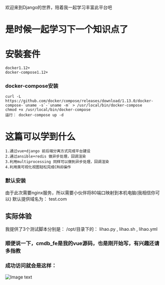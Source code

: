 
  欢迎来到Django的世界，陪着我一起学习丰富此平台吧


# 是时候一起学习下一个知识点了

# 安裝套件
	docker1.12+
	docker-compose1.12+

### docker-compose安装
	curl -L https://github.com/docker/compose/releases/download/1.13.0/docker-compose-`uname -s`-`uname -m` > /usr/local/bin/docker-compose
	chmod +x /usr/local/bin/docker-compose
	运行： docker-compose up -d


# 这篇可以学到什么

	1.通过vue+django 前后端分离方式完成平台建设
	2.通过ansible+redis 做异步处理，回调渲染
	3.利用multiprocessing 同样可以做到异步处理，回调渲染
	4.利用类可视化视图轻松完成CRUD操作

### 默认安装
由于此次需要nginx服务，所以需要小伙伴将80端口映射到本机电脑(我相信你可以)
默认提供域名为： test.com

## 实际体验
我提供了3个测试脚本分别是：
/opt/目录下的： lihao.py , lihao.sh , lihao.yml

### 顺便说一下，cmdb_fe是我的vue源码，也是刚开始写，有兴趣还请多指教


### 成功访问就会是这样：
![Image text](https://github.com/lh1284577/django-vue/blob/master/%E9%85%8D%E5%9B%BE.png)
